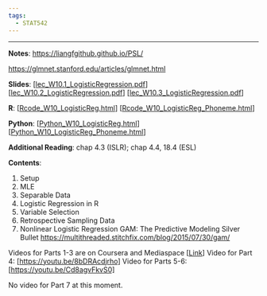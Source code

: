 ```yaml
---
tags:
  - STAT542
---
```

---
**Notes**:
https://liangfgithub.github.io/PSL/

https://glmnet.stanford.edu/articles/glmnet.html

**Slides**:
\[[lec_W10.1_LogisticRegression.pdf](https://liangfgithub.github.io/Notes/lec_W10.1_LogisticRegression.pdf)\]
\[[lec_W10.2_LogisticRegression.pdf](https://liangfgithub.github.io/Notes/lec_W10.2_LogisticRegression.pdf)\]
\[[lec_W10.3_LogisticRegression.pdf](https://liangfgithub.github.io/Notes/lec_W10.3_LogisticRegression.pdf)\]

**R**:
\[[Rcode_W10_LogisticReg.html](https://liangfgithub.github.io/Rcode_W10_LogisticReg.html)\]
[[Rcode_W10_LogisticReg_Phoneme.html](https://liangfgithub.github.io/Rcode_W10_LogisticReg_Phoneme.html)\]

**Python**:
\[[Python_W10_LogisticReg.html](https://liangfgithub.github.io/Python_W10_LogisticReg.html)\]
[[Python_W10_LogisticReg_Phoneme.html](https://liangfgithub.github.io/Python_W10_LogisticReg_Phoneme.html)\]

**Additional Reading**:
chap 4.3 (ISLR); chap 4.4, 18.4 (ESL)

**Contents**:
1. Setup
2. MLE
3. Separable Data
4. Logistic Regression in R
5. Variable Selection
6. Retrospective Sampling Data
7. Nonlinear Logistic Regression
GAM: The Predictive Modeling Silver Bullet
https://multithreaded.stitchfix.com/blog/2015/07/30/gam/

Videos for Parts 1-3 are on Coursera and Mediaspace \[[Link](https://mediaspace.illinois.edu/playlist/dedicated/100591911/0_7r27vvoo/0_o7xpzja9)\]
Video for Part 4: [https://youtu.be/8bDRAcdjrho]
Video for Parts 5-6: [https://youtu.be/Cd8agvFkvS0]

No video for Part 7 at this moment.
